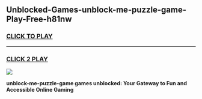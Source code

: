 
## Unblocked-Games-unblock-me-puzzle-game-Play-Free-h81nw
<h3>
<a href="https://premium76.site?title=unblock-me-puzzle-game&ref=18A">CLICK TO PLAY</a></h3>
<hr>

<h3>
<a href="https://premium76.site?title=unblock-me-puzzle-game&ref=18A">CLICK 2 PLAY</a>
  
</h3>

<a href="https://premium76.site?title=unblock-me-puzzle-game&ref=18A"><img src="https://clearcache.store/games.png"></a>


**unblock-me-puzzle-game games unblocked: Your Gateway to Fun and Accessible Online Gaming**

